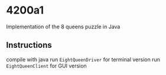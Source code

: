 # 4200a1
Implementation of the 8 queens puzzle in Java

## Instructions
compile with java
run `EightQueenDriver` for terminal version
run `EightQueenClient` for GUI version
